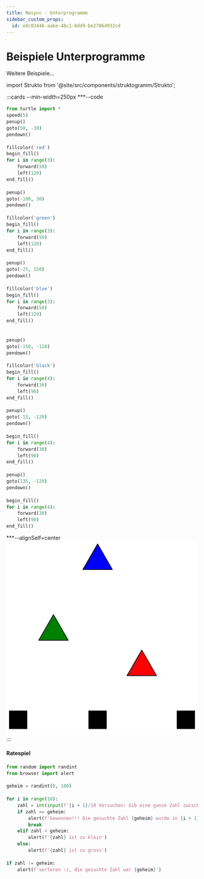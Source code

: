 ```yaml
---
title: Nosync - Unterprogramme
sidebar_custom_props:
  id: e8c03446-aabe-48c1-8dd9-be2786d932cd
---
```


# Beispiele Unterprogramme

Weitere Beispiele...

import Strukto from '@site/src/components/struktogramm/Strukto';

:::cards --min-width=250px
***--code
```py live_py slim
from turtle import *
speed(5)
penup()
goto(50, -30)
pendown()

fillcolor('red')
begin_fill()
for i in range(3):
    forward(50)
    left(120)
end_fill()

penup()
goto(-100, 30)
pendown()

fillcolor('green')
begin_fill()
for i in range(3):
    forward(50)
    left(120)
end_fill()

penup()
goto(-25, 150)
pendown()

fillcolor('blue')
begin_fill()
for i in range(3):
    forward(50)
    left(120)
end_fill()


penup()
goto(-150, -120)
pendown()

fillcolor('black')
begin_fill()
for i in range(4):
    forward(30)
    left(90)
end_fill()

penup()
goto(-15, -120)
pendown()

begin_fill()
for i in range(4):
    forward(30)
    left(90)
end_fill()

penup()
goto(135, -120)
pendown()

begin_fill()
for i in range(4):
    forward(30)
    left(90)
end_fill() 
```
***--alignSelf=center
![](images/triangles-and-squares.svg)
:::

#### Ratespiel

```py
from random import randint
from browser import alert

geheim = randint(0, 100)

for i in range(10):
    zahl = int(input(f'{i + 1}/10 Versuchen: Gib eine ganze Zahl zwischen 0 und 100 ein.'))
    if zahl == geheim:
        alert(f'Gewonnen!!! Die gesuchte Zahl {geheim} wurde in {i + 1} Versuchen gefunden :)')
        break
    elif zahl < geheim:
        alert(f'{zahl} ist zu klein')
    else:
        alert(f'{zahl} ist zu gross')

if zahl != geheim:
    alert(f'verloren :(, die gesuchte Zahl war {geheim}')
```
